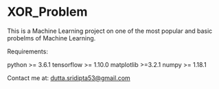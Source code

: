 # XOR_Problem
This is a Machine Learning project on one of the most popular and basic probelms of Machine Learning.

Requirements:

python >= 3.6.1
tensorflow >= 1.10.0
matplotlib >=3.2.1
numpy >= 1.18.1

Contact me at: dutta.sridipta53@gmail.com
